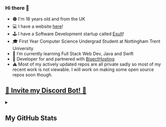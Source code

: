 ### Hi there 👋

- 🟠 I'm 18 years old and from the UK
- 💻 I have a website [here](https://andeh.uk)!
- 🕹 I have a Software Development startup called [Exult](https://exultsoftware.com)!
- 🎓 First Year Computer Science Undergrad Student at Nottingham Trent University
- 🌱 I’m currently learning Full Stack Web Dev, Java and Swift
- 💼 Developer for and partnered with [BisectHosting](https://bisecthosting.com/Exult)
- ⚠️ Most of my actively updated repos are all private sadly so most of my recent work is not viewable. I will work on making some open source repos soon though.

<a href="https://exultbot.xyz/invite"><h2>🤖 Invite my Discord Bot! 🤖</h2></a>

<details>
  <summary><h2>My GitHub Stats</h2></summary>

My GitHub Stats | Most Used Languages on my GitHub | Profile Views<br>(Since 04/2022)
:-------------------------:|:-------------------------:|:-------------------------:
![MyGitHubStats](https://github-readme-stats.vercel.app/api?username=ExHiraku&layout=compact&theme=tokyonight&count_private=true&hide_border=true5) | ![MyGitHubLangs](https://github-readme-stats.vercel.app/api/top-langs/?username=ExHiraku&layout=compact&theme=tokyonight&count_private=true&hide_border=true5) | ![](https://komarev.com/ghpvc/?username=ExHiraku)

</details>
